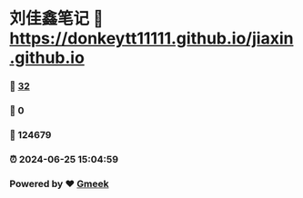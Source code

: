 # 刘佳鑫笔记 :link: https://donkeytt11111.github.io/jiaxin.github.io 
### :page_facing_up: [32](https://donkeytt11111.github.io/jiaxin.github.io/tag.html) 
### :speech_balloon: 0 
### :hibiscus: 124679 
### :alarm_clock: 2024-06-25 15:04:59 
### Powered by :heart: [Gmeek](https://github.com/Meekdai/Gmeek)
